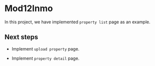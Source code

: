 # Mod12Inmo

In this project, we have implemented `property list` page as an example.

## Next steps

- Implement `upload property` page.

- Implement `property detail` page.
